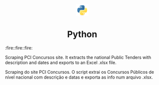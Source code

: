 <div align="center">
<img src="https://github.com/devicons/devicon/blob/master/icons/python/python-original.svg" title="Python" alt="Python" width="40" height="40"/><h1>Python</h1>
</div>
:fire::fire::fire:
<br>

Scraping PCI Concursos site. It extracts the national Public Tenders with 
description and dates and exports to an Excel .xlsx file.

Scraping do site PCI Concursos. O script extrai os Concursos Públicos de nível
nacional com descrição e datas e exporta as info num arquivo .xlsx.


